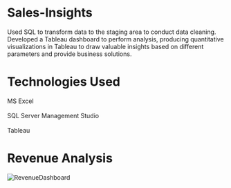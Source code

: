 # Sales-Insights
Used SQL to transform data to the staging area to conduct data cleaning. Developed a Tableau dashboard to perform analysis, producing quantitative visualizations in Tableau to draw valuable insights based on different parameters and provide business solutions.
<br>
# Technologies Used
MS Excel <br>
<br> SQL Server Management Studio <br>
<br> Tableau <br>
# Revenue Analysis
![RevenueDashboard](https://github.com/Radhika007/Sales-Insights/assets/37405390/941b9925-7200-4765-b40d-e7a132a93f10)
